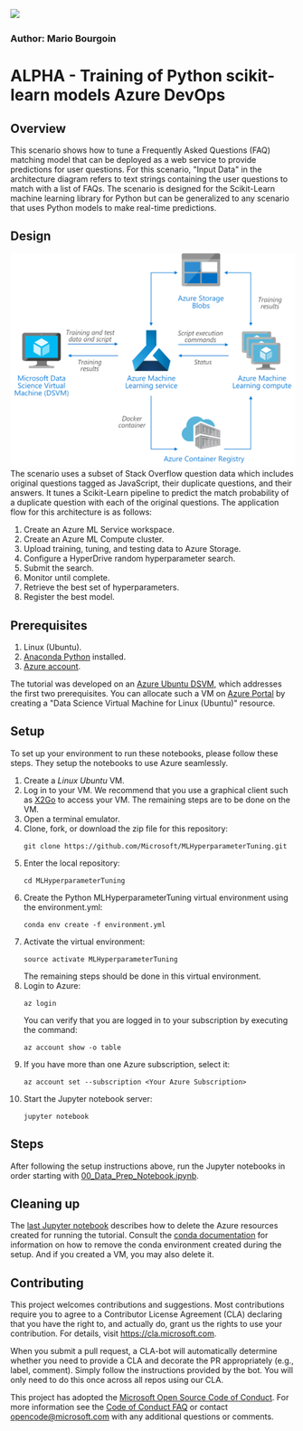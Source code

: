 ![](https://dev.azure.com/customai/MLHyperparameterTuningPipeline/_apis/build/status/Microsoft.MLHyperparameterTuning?branchName=master)
### Author: Mario Bourgoin

# ALPHA - Training of Python scikit-learn models Azure DevOps

## Overview

This scenario shows how to tune a Frequently Asked Questions (FAQ) matching model that can be deployed as a web service to provide predictions for user questions. For this scenario, "Input Data" in the architecture diagram refers to text strings containing the user questions to match with a list of FAQs. The scenario is designed for the Scikit-Learn machine learning library for Python but can be generalized to any scenario that uses Python models to make real-time predictions.

## Design

![alt text](Design.png "Design")
The scenario uses a subset of Stack Overflow question data which includes original questions tagged as JavaScript, their duplicate questions, and their answers. It tunes a Scikit-Learn pipeline to predict the match probability of a duplicate question with each of the original questions. The application flow for this architecture is as follows:

1. Create an Azure ML Service workspace.
2. Create an Azure ML Compute cluster.
3. Upload training, tuning, and testing data to Azure Storage.
4. Configure a HyperDrive random hyperparameter search.
5. Submit the search.
6. Monitor until complete.
7. Retrieve the best set of hyperparameters.
8. Register the best model.

## Prerequisites

1. Linux (Ubuntu).
2. [Anaconda Python](https://www.anaconda.com/download) installed.
3. [Azure account](https://azure.microsoft.com).

The tutorial was developed on an [Azure Ubuntu
DSVM](https://docs.microsoft.com/en-us/azure/machine-learning/data-science-virtual-machine/dsvm-ubuntu-intro),
which addresses the first two prerequisites.  You can allocate such a
VM on [Azure Portal](https://portal.azure.com) by creating a "Data
Science Virtual Machine for Linux (Ubuntu)" resource.

## Setup

To set up your environment to run these notebooks, please follow these steps.  They setup the notebooks to use Azure seamlessly.

1. Create a _Linux_ _Ubuntu_ VM.
2. Log in to your VM.  We recommend that you use a graphical client
   such as
   [X2Go](https://docs.microsoft.com/en-us/azure/machine-learning/data-science-virtual-machine/dsvm-ubuntu-intro#x2go)
   to access your VM.  The remaining steps are to be done on the VM.
3. Open a terminal emulator.
4. Clone, fork, or download the zip file for this repository:
   ```
   git clone https://github.com/Microsoft/MLHyperparameterTuning.git
   ```
5. Enter the local repository:
   ```
   cd MLHyperparameterTuning
   ```
6. Create the Python MLHyperparameterTuning virtual environment using the environment.yml:
   ```
   conda env create -f environment.yml
   ```
7. Activate the virtual environment:
   ```
   source activate MLHyperparameterTuning
   ```
   The remaining steps should be done in this virtual environment.
8. Login to Azure:
   ```
   az login
   ```
   You can verify that you are logged in to your subscription by executing
   the command:
   ```
   az account show -o table
   ```
9. If you have more than one Azure subscription, select it:
   ```
   az account set --subscription <Your Azure Subscription>
   ```
10. Start the Jupyter notebook server:
	```
	jupyter notebook
	```

## Steps

After following the setup instructions above, run the Jupyter notebooks in order starting with [00_Data_Prep_Notebook.ipynb](https://github.com/Microsoft/MLHyperparameterTuning/blob/master/00_Data_Prep.ipynb).

## Cleaning up

The [last Jupyter notebook](07_Tear_Down.ipynb) describes how to delete the Azure resources created for running the tutorial. Consult the [conda documentation](https://docs.conda.io) for information on how to remove the conda environment created during the setup.  And if you created a VM, you may also delete it.

## Contributing

This project welcomes contributions and suggestions.  Most contributions require you to agree to a Contributor License Agreement (CLA) declaring that you have the right to, and actually do, grant us the rights to use your contribution. For details, visit https://cla.microsoft.com.

When you submit a pull request, a CLA-bot will automatically determine whether you need to provide a CLA and decorate the PR appropriately (e.g., label, comment). Simply follow the instructions provided by the bot. You will only need to do this once across all repos using our CLA.

This project has adopted the [Microsoft Open Source Code of Conduct](https://opensource.microsoft.com/codeofconduct/). For more information see the [Code of Conduct FAQ](https://opensource.microsoft.com/codeofconduct/faq/) or contact [opencode@microsoft.com](mailto:opencode@microsoft.com) with any additional questions or comments.
